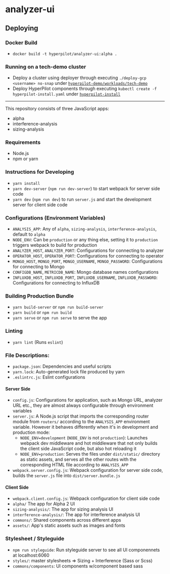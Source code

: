 # analyzer-ui

## Deploying

### Docker Build
- `docker build -t hyperpilot/analyzer-ui:alpha .`

### Running on a tech-demo cluster
- Deploy a cluster using deployer through executing `./deploy-gcp <username> no-snap` under [`hyperpilot-demo/workloads/tech-demo`](https://github.com/Hyperpilotio/hyperpilot-demo/tree/master/workloads/tech-demo)
- Deploy HyperPilot components through executing `kubectl create -f hyperpilot-install.yaml` under [`hyperpilot-install`](https://github.com/Hyperpilotio/hyperpilot-install)

---

This repository consists of three JavaScript apps:
- alpha
- interference-analysis
- sizing-analysis

### Requirements
- Node.js
- npm or yarn

### Instructions for Developing
- `yarn install`
- `yarn dev-server` (`npm run dev-server`) to start webpack for server side code
- `yarn dev` (`npm run dev`) to run `server.js` and start the development server for client side code

### Configurations (Environment Variables)
- `ANALYSIS_APP`: Any of `alpha`, `sizing-analysis`, `interference-analysis`, default to `alpha`
- `NODE_ENV`: Can be `production` or any thing else, setting it to `production` triggers webpack to build for production
- `ANALYZER_HOST`, `ANALYZER_PORT`: Configurations for connecting to analyzer
- `OPERATOR_HOST`, `OPERATOR_PORT`: Configurations for connecting to operator
- `MONGO_HOST`, `MONGO_PORT`, `MONGO_USERNAME`, `MONGO_PASSWORD`: Configurations for connecting to Mongo
- `CONFIGDB_NAME`, `METRICDB_NAME`: Mongo database names configurations
- `INFLUXDB_HOST`, `INFLUXDB_PORT`, `INFLUXDB_USERNAME`, `INFLUXDB_PASSWORD`: Configurations for connecting to InfluxDB

### Building Production Bundle
- `yarn build-server` or `npm run build-server`
- `yarn build` or `npm run build`
- `yarn serve` or `npm run serve` to serve the app

### Linting
- `yarn lint` (Runs `eslint`)

### File Descriptions:
- `package.json`: Dependencies and useful scripts
- `yarn.lock`: Auto-generated lock file produced by yarn
- `.eslintrc.js`: Eslint configurations

#### Server Side
- `config.js`: Configurations for application, such as Mongo URL, analyzer URL etc., they are almost always configurable through environment variables
- `server.js`: A Node.js script that imports the corresponding router module from `routers/` according to the `ANALYSIS_APP` environment variable. However it behaves differently when it's in development and production mode:
    * `NODE_ENV=development` (`NODE_ENV` is not `production`): Launches webpack dev middleware and hot middleware that not only builds the client side JavaScript code, but also hot reloading it
    * `NODE_ENV=production`: Serves the files under `dist/static/` directory as static assets, and serves all the other routes with the corresponding HTML file according to `ANALYSIS_APP`
- `webpack.server.config.js`: Webpack configuration for server side code, builds the `server.js` file into `dist/server.bundle.js`

#### Client Side
- `webpack.client.config.js`: Webpack configuration for client side code
- `alpha/` The app for Alpha 2 UI
- `sizing-analysis/`: The app for sizing analysis UI
- `interference-analysis/`: The app for interference analysis UI
- `commons/`: Shared components across different apps
- `assets/`: App's static assets such as images and fonts

### Stylesheet / Styleguide
- `npm run styleguide`: Run styleguide server to see all UI componennets at localhost:6060
- `styles/`: master stylesheets => Sizing + Interference (Sass or Scss)
- `commons/components`: UI components w/component based sass
